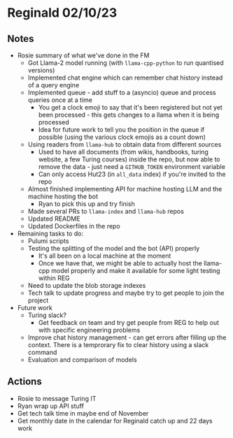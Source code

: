 # Reginald 02/10/23

## Notes
- Rosie summary of what we've done in the FM
    - Got Llama-2 model running (with `llama-cpp-python` to run quantised versions)
    - Implemented chat engine which can remember chat history instead of a query engine
    - Implemented queue - add stuff to a (asyncio) queue and process queries once at a time
        - You get a clock emoji to say that it's been registered but not yet been processed - this gets changes to a llama when it is being processed
        - Idea for future work to tell you the position in the queue if possible (using the various clock emojis as a count down)
    - Using readers from `llama-hub` to obtain data from different sources
        - Used to have all documents (from wikis, handbooks, turing website, a few Turing courses) inside the repo, but now able to remove the data - just need a `GITHUB_TOKEN` environment variable
        - Can only access Hut23 (in `all_data` index) if you're invited to the repo
    - Almost finished implementing API for machine hosting LLM and the machine hosting the bot
        - Ryan to pick this up and try finish
    - Made several PRs to `llama-index` and `llama-hub` repos
    - Updated README
    - Updated Dockerfiles in the repo
- Remaining tasks to do:
    - Pulumi scripts
    - Testing the splitting of the model and the bot (API) properly
        - It's all been on a local machine at the moment
        - Once we have that, we might be able to actually host the llama-cpp model properly and make it available for some light testing within REG
    - Need to update the blob storage indexes
    - Tech talk to update progress and maybe try to get people to join the project
- Future work
    - Turing slack?
        - Get feedback on team and try get people from REG to help out with specific engineering problems
    - Improve chat history management - can get errors after filling up the context. There is a temprorary fix to clear history using a slack command
    - Evaluation and comparison of models

## Actions
- Rosie to message Turing IT
- Ryan wrap up API stuff
- Get tech talk time in maybe end of November
- Get monthly date in the calendar for Reginald catch up and 22 days work

